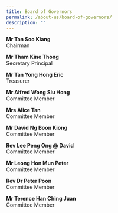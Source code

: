 ```yaml
---
title: Board of Governors
permalink: /about-us/board-of-governors/
description: ""
---
```

**Mr Tan Soo Kiang**  
Chairman

**Mr Tham Kine Thong**  
Secretary Principal

**Mr Tan Yong Hong Eric**  
Treasurer

**Mr Alfred Wong Siu Hong**  
Committee Member

**Mrs Alice Tan**  
Committee Member

**Mr David Ng Boon Kiong**  
Committee Member

**Rev Lee Peng Ong @ David**  
Committee Member

**Mr Leong Hon Mun Peter**  
Committee Member

**Rev Dr Peter Poon**  
Committee Member

**Mr Terence Han Ching Juan**  
Committee Member